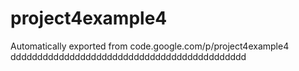 # project4example4
Automatically exported from code.google.com/p/project4example4
dddddddddddddddddddddddddddddddddddddddddddd
